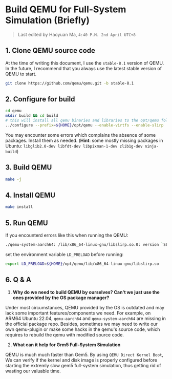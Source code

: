 # Build QEMU for Full-System Simulation (Briefly)

> Last edited by Haoyuan Ma, `4:40 P.M. 2nd April UTC+8`

## 1. Clone QEMU source code
At the time of writing this document, I use the `stable-8.1` version of QEMU. In the future, I recommend that you always use the latest stable version of QEMU to start.
```bash
git clone https://github.com/qemu/qemu.git -b stable-8.1
```

## 2. Configure for build
```bash
cd qemu
mkdir build && cd build
# this will install all qemu binaries and libraries to the opt/qemu folder under your home directory
../configure --prefix=${HOME}/opt/qemu --enable-virtfs --enable-slirp
```
You may encounter some errors which complains the absence of some packages. Install them as needed. (**Hint**: some mostly missing packages in Ubuntu: `libglib2.0-dev libfdt-dev libpixman-1-dev zlib1g-dev ninja-build`)

## 3. Build QEMU
```bash
make -j
```

## 4. Install QEMU
```bash
make install
```

## 5. Run QEMU
If you encounterd errors like this when running the QEMU:
```bash
./qemu-system-aarch64: /lib/x86_64-linux-gnu/libslirp.so.0: version `SLIRP_4.7' not found (required by ./qemu-system-aarch64)
```
set the environment variable `LD_PRELOAD` before running:
```bash
export LD_PRELOAD=${HOME}/opt/qemu/lib/x86_64-linux-gnu/libslirp.so
```

## 6. Q & A
1. **Why do we need to build QEMU by ourselves? Can't we just use the ones provided by the OS package manager?**

Under most circumstances, QEMU provided by the OS is outdated and may lack some important features/components we need. For example, on ARM64 Ubuntu 22.04, `qemu-aarch64` and `qemu-system-aarch64` are missing in the official package repo. Besides, sometimes we may need to write our own qemu-plugin or make some hacks in the qemu's source code, which requires to rebuild the qemu with modified source code.

2. **What can it help for Grm5 Full-System Simulation**

QEMU is much much faster than Gem5. By using `QEMU Direct Kernel Boot`, We can verify if the kernel and disk image is properly configured before starting the extremly slow gem5 full-system simulation, thus getting rid of wasting our valuable time.